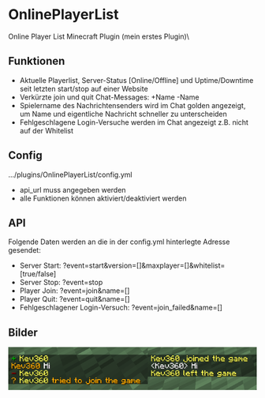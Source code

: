 # OnlinePlayerList
Online Player List Minecraft Plugin (mein erstes Plugin)\

## Funktionen
* Aktuelle Playerlist, Server-Status [Online/Offline] und Uptime/Downtime seit letzten start/stop auf einer Website
* Verkürzte join und quit Chat-Messages: +Name -Name
* Spielername des Nachrichtensenders wird im Chat golden angezeigt, um Name und eigentliche Nachricht schneller zu unterscheiden 
* Fehlgeschlagene Login-Versuche werden im Chat angezeigt z.B. nicht auf der Whitelist

## Config
.../plugins/OnlinePlayerList/config.yml
* api_url muss angegeben werden
* alle Funktionen können aktiviert/deaktiviert werden

## API
Folgende Daten werden an die in der config.yml hinterlegte Adresse gesendet:
* Server Start: ?event=start&version=[]&maxplayer=[]&whitelist=[true/false]
* Server Stop: ?event=stop
* Player Join: ?event=join&name=[]
* Player Quit: ?event=quit&name=[]
* Fehlgeschlagener Login-Versuch: ?event=join_failed&name=[]


## Bilder
![](chat.png  "New im Vergleich zu Vanilla")